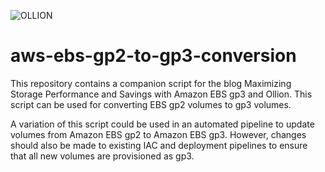 ![OLLION](https://ollion.com/imgs/logo-black.svg)

# aws-ebs-gp2-to-gp3-conversion
This repository contains a companion script for the blog Maximizing Storage Performance and Savings with Amazon EBS gp3 and Ollion. This script can be used for converting EBS gp2 volumes to gp3 volumes.

A variation of this script could be used in an automated pipeline to update volumes from Amazon EBS gp2 to Amazon EBS gp3. 
However, changes should also be made to existing IAC and deployment pipelines to ensure that all new volumes are provisioned as gp3.

